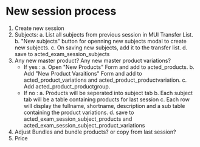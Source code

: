 # New session process

1. Create new session
2. Subjects:
    a. List all subjects from previous session in MUI Transfer List.
    b. "New subjects"          button for openning new subjects modal to create new subjects.
    c. On saving new subjects, add it to the transfer list.
    d. save to acted_exam_session_subjects
3. Any new master product? Any new master product variations?
    - If yes :
        a. Open "New Products" Form and add to acted_products.
        b. Add "New Product Varaitions" Form and add to acted_product_variations and acted_product_productvariation.
        c. Add acted_product_productgroup.
    - If no :
        a. Products will be seperated into subject tab
        b. Each subject tab will be a table containing products for last session
        c. Each row will display the fullname, shortname, description and a sub table containing the product variations.
        d. save to acted_exam_session_subject_products and acted_exam_session_subject_product_variations 
4. Adjust Bundles and bundle products? or copy from last session?
5. Price

